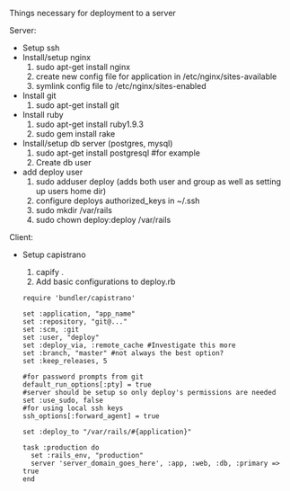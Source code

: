 Things necessary for deployment to a server

Server:

  - Setup ssh
  - Install/setup nginx
    1) sudo apt-get install nginx
    2) create new config file for application in /etc/nginx/sites-available
    3) symlink config file to /etc/nginx/sites-enabled
  - Install git
    1) sudo apt-get install git
  - Install ruby
    1) sudo apt-get install ruby1.9.3
    2) sudo gem install rake
  - Install/setup db server (postgres, mysql)
    1) sudo apt-get install postgresql #for example
    1) Create db user
  - add deploy user
    1) sudo adduser deploy (adds both user and group as well as setting up users home dir)
    2) configure deploys authorized_keys in ~/.ssh
    3) sudo mkdir /var/rails
    4) sudo chown deploy:deploy /var/rails

Client:

  - Setup capistrano
    1) capify .
    2) Add basic configurations to deploy.rb

    ```
    require 'bundler/capistrano'

    set :application, "app_name"
    set :repository, "git@..."
    set :scm, :git
    set :user, "deploy"
    set :deploy_via, :remote_cache #Investigate this more
    set :branch, "master" #not always the best option?
    set :keep_releases, 5

    #for password prompts from git
    default_run_options[:pty] = true
    #server should be setup so only deploy's permissions are needed
    set :use_sudo, false
    #for using local ssh keys
    ssh_options[:forward_agent] = true

    set :deploy_to "/var/rails/#{application}"

    task :production do
      set :rails_env, "production"
      server 'server_domain_goes_here', :app, :web, :db, :primary => true
    end
    ```
